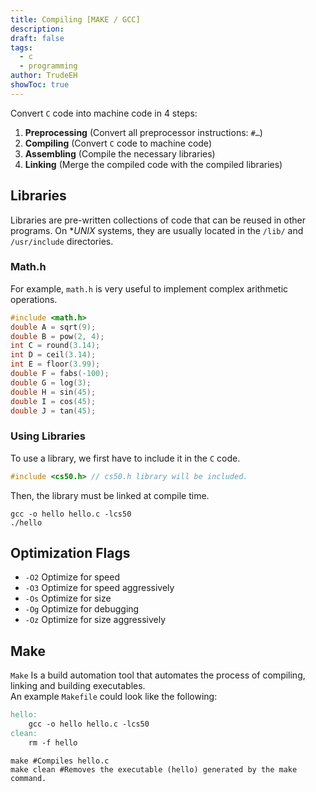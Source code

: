 ```yaml
---
title: Compiling [MAKE / GCC]
description: 
draft: false
tags:
  - c
  - programming
author: TrudeEH
showToc: true
---
```



Convert `C` code into machine code in 4 steps:
1. **Preprocessing** (Convert all preprocessor instructions: `#…`)
2. **Compiling** (Convert `C` code to machine code)
3. **Assembling** (Compile the necessary libraries)
4. **Linking** (Merge the compiled code with the compiled libraries)

## Libraries

Libraries are pre-written collections of code that can be reused in other programs. On **UNIX* systems, they are usually located in the `/lib/` and `/usr/include` directories.

### Math.h

For example, `math.h` is very useful to implement complex arithmetic operations.

```C
#include <math.h>
double A = sqrt(9);
double B = pow(2, 4);
int C = round(3.14);
int D = ceil(3.14);
int E = floor(3.99);
double F = fabs(-100);
double G = log(3);
double H = sin(45);
double I = cos(45);
double J = tan(45);
```

### Using Libraries

To use a library, we first have to include it in the `C` code.

```C
#include <cs50.h> // cs50.h library will be included.
```

Then, the library must be linked at compile time.

```Shell
gcc -o hello hello.c -lcs50
./hello
```

## Optimization Flags

- `-O2` Optimize for speed
- `-O3` Optimize for speed aggressively
- `-Os` Optimize for size
- `-Og` Optimize for debugging
- `-Oz` Optimize for size aggressively

## Make

`Make` Is a build automation tool that automates the process of compiling, linking and building executables.  
An example `Makefile` could look like the following:

```Makefile
hello:
	gcc -o hello hello.c -lcs50
clean:
	rm -f hello
```

```Shell
make #Compiles hello.c
make clean #Removes the executable (hello) generated by the make command.
```

